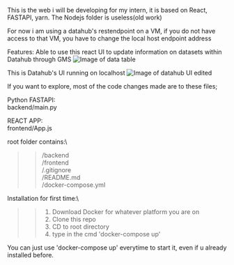 This is the web i will be developing for my intern, it is based on React, FASTAPI, yarn. The Nodejs folder is useless(old work)

For now i am using a datahub's restendpoint on a VM, if you do not have access to that VM, you have to change the local host endpoint address

Features:
Able to use this react UI to update information on datasets within Datahub through GMS
![Image of data table](https://user-images.githubusercontent.com/60865228/133769051-49a21991-77ed-4d6e-a2c8-81b44fc7c775.gif)

This is Datahub's UI running on localhost
![Image of datahub UI edited](https://user-images.githubusercontent.com/60865228/131979923-ebe9efec-f11d-4da3-870b-c9a6294de6a0.png)


If you want to explore, most of the code changes made are to these files;

Python FASTAPI:\
backend/main.py

REACT APP:\
frontend/App.js

root folder contains:\
>>/backend\
>>/frontend\
>>/.gitignore\
>>/README.md\
>>/docker-compose.yml

Installation for first time:\
>>1. Download Docker for whatever platform you are on
>>2. Clone this repo
>>3. CD to root directory
>>4. type in the cmd 'docker-compose up'

You can just use 'docker-compose up' everytime to start it, even if u already installed before.

